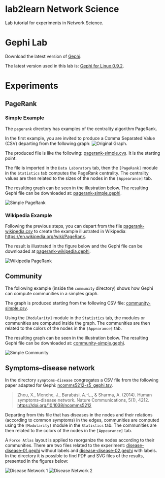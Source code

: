 # lab2learn Network Science

Lab tutorial for experiments in Network Science.

# Gephi Lab

Download the latest version of [Gephi](https://gephi.org/).

The latest version used in this lab is: [Gephi for Linux 0.9.2](https://github.com/gephi/gephi/releases/download/v0.9.2/gephi-0.9.2-linux.tar.gz).

# Experiments

## PageRank

### Simple Example

The `pagerank` directory has examples of the centrality algorithm PageRank.

In the first example, you are invited to produce a Comma Separated Value (CSV) departing from the following graph:
![Original Graph](pagerank/pagerank-simple-original.png).

The produced file is like the following: [pagerank-simple.cvs](pagerank/pagerank-simple.csv). It is the starting point.

The file is imported in the `Data Laboratory` tab, then the `[PageRank]` module in the `Statistics` tab computes the PageRank centrality. The centrality values are then related to the sizes of the nodes in the `[Appearance]` tab.

The resulting graph can be seen in the illustration below. The resulting Gephi file can be downloaded at: [pagerank-simple.gephi](pagerank/pagerank-simple.gephi).

![Simple PageRank](pagerank/pagerank-simple.png)

### Wikipedia Example

Following the previous steps, you can depart from the file [pagerank-wikipedia.csv](pagerank/pagerank-wikipedia.csv) to create the example illustrated in Wikipedia: https://en.wikipedia.org/wiki/PageRank.

The result is illustrated in the figure below and the Gephi file can be downloaded at [pagerank-wikipedia.gephi](pagerank/pagerank-wikipedia.gephi).

![Wikipedia PageRank](pagerank/pagerank-wikipedia.png)

## Community

The following example (inside the `community` directory) shows how Gephi can compute communities in a simples graph.

The graph is produced starting from the following CSV file: [community-simple.csv](community/community-simple.csv).

Using the `[Modularity]` module in the `Statistics` tab, the modules or communities are computed inside the graph. The communities are then related to the colors of the nodes in the `[Appearance]` tab.

The resulting graph can be seen in the illustration below. The resulting Gephi file can be downloaded at: [community-simple.gephi](community/community-simple.gephi).

![Simple Community](community/community-simple.png)

## Symptoms–disease network

In the directory `symptoms-disease` congregates a CSV file from the following paper adapted for Gephi: [ncomms5212-s5_gephi.tsv](symptoms-disease/ncomms5212-s5_gephi.tsv).

> Zhou, X., Menche, J., Barabási, A.-L., & Sharma, A. (2014). Human symptoms–disease network. Nature Communications, 5(1), 4212. https://doi.org/10.1038/ncomms5212

Departing from this file that has diseases in the nodes and their relations (according to common symptoms) in the edges, communities are computed using the `[Modularity]` module in the `Statistics` tab. The communities are then related to the colors of the nodes in the `[Appearance]` tab.

A `Force Atlas` layout is applied to reorganize the nodes according to their communities. There are two files related to the experiment: [disease-disease-01.gephi](symptoms-disease/disease-disease-01.gephi) without labels and [disease-disease-02.gephi](symptoms-disease/disease-disease-02.gephi) with labels. In the directory it is possible to find PDF and SVG files of the results, presented in the figures below:

![Disease Network 1](symptoms-disease/disease-disease-01.png)
![Disease Network 2](symptoms-disease/disease-disease-02.png)
